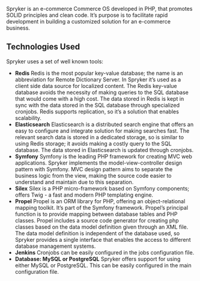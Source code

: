 Spryker is an e-commerce Commerce OS developed in PHP, that promotes SOLID principles and clean code. It’s purpose is to facilitate rapid development in building a customized solution for an e-commerce business.

## Technologies Used

Spryker uses a set of well known tools:

* **Redis** 
  Redis is the most popular key-value database; the name is an abbreviation for Remote Dictionary Server. In Spryker it’s used as a client side data source for localized content. The Redis key-value database avoids the necessity of making queries to the SQL database that would come with a high cost. The data stored in Redis is kept in sync with the data stored in the SQL database through specialized cronjobs. Redis supports replication, so it’s a solution that enables scalability.
* **Elasticsearch**
  Elasticsearch is a distributed search engine that offers an easy to configure and integrate solution for making searches fast. The relevant search data is stored in a dedicated storage, so is similar to using Redis storage; it avoids making a costly query to the SQL database. The data stored in Elasticsearch is updated through cronjobs.
* **Symfony**
  Symfony is the leading PHP framework for creating MVC web applications. Spryker implements the model-view-controller design pattern with Symfony. MVC design pattern aims to separate the business logic from the view, making the source code easier to understand and maintain due to this separation.
* **Silex**
  Silex is a PHP micro-framework based on Symfony components; offers Twig - a fast and modern PHP templating engine.
* **Propel**
  Propel is an ORM library for PHP, offering an object-relational mapping toolkit. It’s part of the Symfony framework. Propel’s principal function is to provide mapping between database tables and PHP classes. Propel includes a source code generator for creating php classes based on the data model definition given through an XML file. The data model definition is independent of the database used, so Spryker provides a single interface that enables the access to different database management systems.
* **Jenkins** 
  Cronjobs can be easily configured in the jobs configuration file.
* **Database: MySQL or PostgreSQL**
  Spryker offers support for using either MySQL or PostgreSQL. This can be easily configured in the main configuration file.